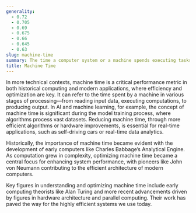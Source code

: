 ```yaml
---
generality:
  - 0.72
  - 0.705
  - 0.69
  - 0.675
  - 0.66
  - 0.645
  - 0.63
slug: machine-time
summary: The time a computer system or a machine spends executing tasks, often used in contrast with human interaction or waiting times. It encompasses the processing time required by the hardware to complete computations or operations.
title: Machine Time
---
```


In more technical contexts, machine time is a critical performance metric in both historical computing and modern applications, where efficiency and optimization are key. It can refer to the time spent by a machine in various stages of processing—from reading input data, executing computations, to producing output. In AI and machine learning, for example, the concept of machine time is significant during the model training process, where algorithms process vast datasets. Reducing machine time, through more efficient algorithms or hardware improvements, is essential for real-time applications, such as self-driving cars or real-time data analytics.

Historically, the importance of machine time became evident with the development of early computers like Charles Babbage’s Analytical Engine. As computation grew in complexity, optimizing machine time became a central focus for enhancing system performance, with pioneers like John von Neumann contributing to the efficient architecture of modern computers.

Key figures in understanding and optimizing machine time include early computing theorists like Alan Turing and more recent advancements driven by figures in hardware architecture and parallel computing. Their work has paved the way for the highly efficient systems we use today.
